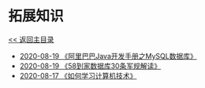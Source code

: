 # 拓展知识

[<< 返回主目录](../README.MD)

- [2020-08-19 《阿里巴巴Java开发手册之MySQL数据库》](doc/阿里巴巴Java开发手册之MySQL数据库.MD)
- [2020-08-19 《58到家数据库30条军规解读》](doc/58到家数据库30条军规解读.MD)
- [2020-08-17 《如何学习计算机技术》](doc/如何学习计算机技术.MD)
